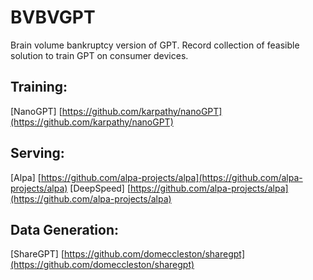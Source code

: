 # BVBVGPT
 Brain volume bankruptcy version of GPT. Record collection of feasible solution to train GPT on consumer devices. 
 
## Training:
[NanoGPT] [https://github.com/karpathy/nanoGPT](https://github.com/karpathy/nanoGPT)

## Serving:

[Alpa] [https://github.com/alpa-projects/alpa](https://github.com/alpa-projects/alpa)
[DeepSpeed] [https://github.com/alpa-projects/alpa](https://github.com/alpa-projects/alpa)

## Data Generation:
[ShareGPT] [https://github.com/domeccleston/sharegpt](https://github.com/domeccleston/sharegpt)
